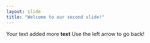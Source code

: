 ```yaml
---
layout: slide
title: "Welcome to our second slide!"
---
```

Your text added more **text**
Use the left arrow to go back!
